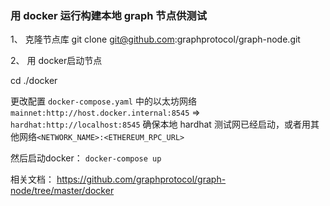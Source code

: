 ### 用 docker 运行构建本地 graph 节点供测试

1、 克隆节点库
git clone git@github.com:graphprotocol/graph-node.git

2、 用 docker启动节点

cd ./docker

更改配置 `docker-compose.yaml` 中的以太坊网络
`mainnet:http://host.docker.internal:8545` => `hardhat:http://localhost:8545`
确保本地 hardhat 测试网已经启动，或者用其他网络`<NETWORK_NAME>:<ETHEREUM_RPC_URL>`

然后启动docker： `docker-compose up`

相关文档： https://github.com/graphprotocol/graph-node/tree/master/docker
